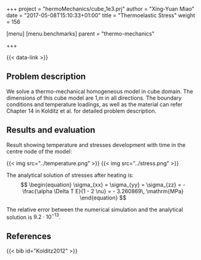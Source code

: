 +++
project = "hermoMechanics/cube_1e3.prj"
author = "Xing-Yuan Miao"
date = "2017-05-08T15:10:33+01:00"
title = "Thermoelastic Stress"
weight = 156

[menu]
  [menu.benchmarks]
    parent = "thermo-mechanics"

+++

{{< data-link >}}

## Problem description

We solve a thermo-mechanical homogeneous model in cube domain. The dimensions of this cube model are 1\,m in all directions. The boundary conditions and temperature loadings, as well as the material can refer Chapter 14 in Kolditz et al. for detailed problem description.

## Results and evaluation

Result showing temperature and stresses development with time in the centre node of the model:

{{< img src="../temperature.png" >}}
{{< img src="../stress.png" >}}

The analytical solution of stresses after heating is:
$$
\begin{equation}
\sigma_{xx} = \sigma_{yy} = \sigma_{zz} = - \frac{\alpha \Delta T E}{1 - 2 \nu} = - 3.260869\, \mathrm{MPa}
\end{equation}
$$

The relative error between the numerical simulation and the analytical solution is $9.2 \cdot 10^{-13}$.

## References

{{< bib id="Kolditz2012" >}}
